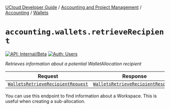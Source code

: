 [UCloud Developer Guide](/docs/developer-guide/README.md) / [Accounting and Project Management](/docs/developer-guide/accounting-and-projects/README.md) / [Accounting](/docs/developer-guide/accounting-and-projects/accounting/README.md) / [Wallets](/docs/developer-guide/accounting-and-projects/accounting/wallets.md)

# `accounting.wallets.retrieveRecipient`

[![API: Internal/Beta](https://img.shields.io/static/v1?label=API&message=Internal/Beta&color=red&style=flat-square)](/docs/developer-guide/core/api-conventions.md)
[![Auth: Users](https://img.shields.io/static/v1?label=Auth&message=Users&color=informational&style=flat-square)](/docs/developer-guide/core/types.md#role)


_Retrieves information about a potential WalletAllocation recipient_

| Request | Response | Error |
|---------|----------|-------|
|<code><a href='#walletsretrieverecipientrequest'>WalletsRetrieveRecipientRequest</a></code>|<code><a href='#walletsretrieverecipientresponse'>WalletsRetrieveRecipientResponse</a></code>|<code><a href='/docs/reference/dk.sdu.cloud.CommonErrorMessage.md'>CommonErrorMessage</a></code>|

You can use this endpoint to find information about a Workspace. This is useful when creating a 
sub-allocation.


